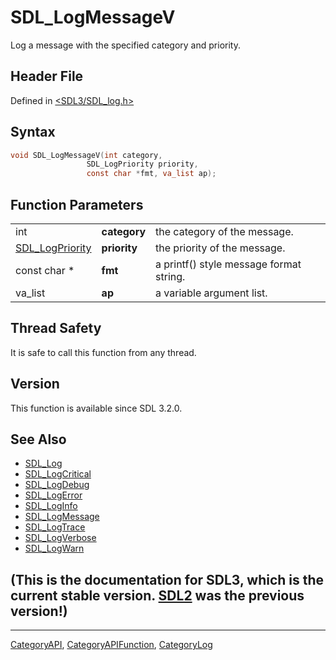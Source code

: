 # SDL_LogMessageV

Log a message with the specified category and priority.

## Header File

Defined in [<SDL3/SDL_log.h>](https://github.com/libsdl-org/SDL/blob/main/include/SDL3/SDL_log.h)

## Syntax

```c
void SDL_LogMessageV(int category,
                 SDL_LogPriority priority,
                 const char *fmt, va_list ap);
```

## Function Parameters

|                                    |              |                                         |
| ---------------------------------- | ------------ | --------------------------------------- |
| int                                | **category** | the category of the message.            |
| [SDL_LogPriority](SDL_LogPriority) | **priority** | the priority of the message.            |
| const char *                       | **fmt**      | a printf() style message format string. |
| va_list                            | **ap**       | a variable argument list.               |

## Thread Safety

It is safe to call this function from any thread.

## Version

This function is available since SDL 3.2.0.

## See Also

- [SDL_Log](SDL_Log)
- [SDL_LogCritical](SDL_LogCritical)
- [SDL_LogDebug](SDL_LogDebug)
- [SDL_LogError](SDL_LogError)
- [SDL_LogInfo](SDL_LogInfo)
- [SDL_LogMessage](SDL_LogMessage)
- [SDL_LogTrace](SDL_LogTrace)
- [SDL_LogVerbose](SDL_LogVerbose)
- [SDL_LogWarn](SDL_LogWarn)


## (This is the documentation for SDL3, which is the current stable version. [SDL2](https://wiki.libsdl.org/SDL2/) was the previous version!)



----
[CategoryAPI](CategoryAPI), [CategoryAPIFunction](CategoryAPIFunction), [CategoryLog](CategoryLog)


